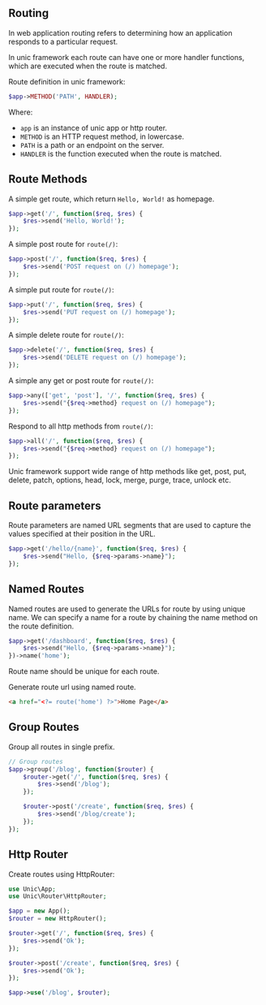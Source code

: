 ## Routing

  In web application routing refers to determining how an application responds to a particular request.

  In unic framework each route can have one or more handler functions, which are executed when the route is matched.

Route definition in unic framework:

```php
$app->METHOD('PATH', HANDLER);
```
Where:
- `app` is an instance of unic app or http router.
- `METHOD` is an HTTP request method, in lowercase.
- `PATH` is a path or an endpoint on the server.
- `HANDLER` is the function executed when the route is matched.

## Route Methods

A simple get route, which return `Hello, World!` as homepage.
```php
$app->get('/', function($req, $res) {
    $res->send('Hello, World!');
});
```

A simple post route for `route(/)`:
```php
$app->post('/', function($req, $res) {
    $res->send('POST request on (/) homepage');
});
```

A simple put route for `route(/)`:
```php
$app->put('/', function($req, $res) {
    $res->send('PUT request on (/) homepage');
});
```

A simple delete route for `route(/)`:
```php
$app->delete('/', function($req, $res) {
    $res->send('DELETE request on (/) homepage');
});
```

A simple any get or post route for `route(/)`:
```php
$app->any(['get', 'post'], '/', function($req, $res) {
    $res->send("{$req->method} request on (/) homepage");
});
```

Respond to all http methods from `route(/)`:
```php
$app->all('/', function($req, $res) {
    $res->send("{$req->method} request on (/) homepage");
});
```

Unic framework support wide range of http methods like get, post, put, delete, patch, options, head, lock, merge, purge, trace, unlock etc.

## Route parameters

Route parameters are named URL segments that are used to capture the values specified at their position in the URL. 
```php
$app->get('/hello/{name}', function($req, $res) {
    $res->send("Hello, {$req->params->name}");
});
```
## Named Routes

Named routes are used to generate the URLs for route by using unique name. We can specify a name for a route by chaining the name method on the route definition.
```php
$app->get('/dashboard', function($req, $res) {
    $res->send("Hello, {$req->params->name}");
})->name('home');
```
Route name should be unique for each route.

Generate route url using named route.
```html
<a href="<?= route('home') ?>">Home Page</a>
```

## Group Routes

Group all routes in single prefix.

```php
// Group routes
$app->group('/blog', function($router) {
    $router->get('/', function($req, $res) {
        $res->send('/blog');
    });

    $router->post('/create', function($req, $res) {
        $res->send('/blog/create');
    });
});
```

## Http Router

Create routes using HttpRouter:

```php
use Unic\App;
use Unic\Router\HttpRouter;

$app = new App();
$router = new HttpRouter();

$router->get('/', function($req, $res) {
    $res->send('Ok');
});

$router->post('/create', function($req, $res) {
    $res->send('Ok');
});

$app->use('/blog', $router);
```
